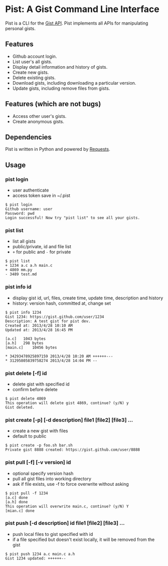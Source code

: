 # Pist: A Gist Command Line Interface

Pist is a CLI for the [Gist API](https://gits.github.com). Pist implements all APIs for manipulating personal gists.

## Features

* Github account login.
* List user's all gists.
* Display detail information and history of gists.
* Create new gists.
* Delete existing gists.
* Download gists, including downloading a particular version.
* Update gists, including remove files from gists.

## Features (which are not bugs)

* Access other user's gists.
* Create anonymous gists.

## Dependencies

Pist is written in Python and powered by [Requests](http://python-requests.org/).

## Usage

### pist login

* user authenticate
* access token save in ~/.pist

```
$ pist login
Github username: user
Password: pwd
Login successful! Now try "pist list" to see all your gists.
```

### pist list

* list all gists
* public/private, id and file list
* `+` for public and `-` for private

```
$ pist list
+ 1234 a.c a.h main.c
+ 4869 mm.py
- 3489 test.md
```

### pist info id

* display gist id, url, files, create time, update time, description and history
* history: version hash, committed at, change set

```
$ pist info 1234
Gist 1234: https://gist.github.com/user/1234
Description: A test gist for pist dev.
Created at: 2013/4/28 10:10 AM
Updated at: 2013/4/28 16:45 PM

[a.c]   1043 bytes
[a.h]   298 bytes
[main.c]    10456 bytes

* 34293478925897159 2013/4/28 10:20 AM ++++++---
* 31295805839758274 2013/4/28 14:04 PM --
```

### pist delete [-f] id

* delete gist with specified id
* confirm before delete

```
$ pist delete 4869
This operation will delete gist 4869, continue? (y/N) y
Gist deleted.
```

### pist create [-p] [-d description] file1 [file2] [file3] …

* create a new gist with files
* default to public

```
$ pist create -p foo.sh bar.sh
Private gist 8888 created: https://gist.github.com/user/8888
```

### pist pull [-f] [-v version] id

* optional specify version hash
* pull all gist files into working directory
* ask if file exists, use -f to force overwrite without asking

```
$ pist pull -f 1234
[a.c] done
[a.h] done
This operation will overwrite main.c, continue? (y/N) Y
[mian.c] done

```

### pist push [-d description] id file1 [file2] [file3] …

* push local files to gist specified with id
* if a file specified but doesn't exist locally, it will be removed from the gist

```
$ pist push 1234 a.c main.c a.h
Gist 1234 updated: ++++++--
```
